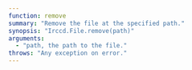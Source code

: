 ```yaml
---
function: remove
summary: "Remove the file at the specified path."
synopsis: "Irccd.File.remove(path)"
arguments:
  - "path, the path to the file."
throws: "Any exception on error."
---
```

